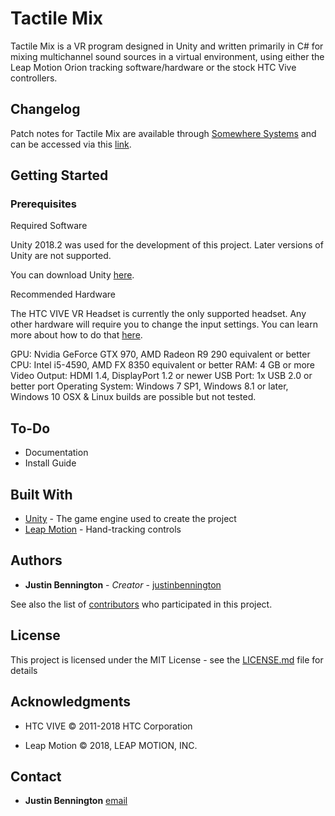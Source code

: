 # Tactile Mix

Tactile Mix is a VR program designed in Unity and written primarily in C# for mixing multichannel sound sources in a virtual environment, using either the Leap Motion Orion tracking software/hardware or the stock HTC Vive controllers. 

## Changelog

Patch notes for Tactile Mix are available through [Somewhere Systems](https://somewhere.systems/) and can be accessed via this [link](https://somewhere.systems/tactile-mix-release-notes).

## Getting Started

### Prerequisites
Required Software

Unity 2018.2 was used for the development of this project. Later versions of Unity are not supported.

You can download Unity [here](https://unity3d.com/get-unity/download).

Recommended Hardware

The HTC VIVE VR Headset is currently the only supported headset. Any other hardware will require you to change the input settings. You can learn more about how to do that [here](https://docs.unity3d.com/Manual/class-PlayerSettings.html).

GPU: Nvidia GeForce GTX 970, AMD Radeon R9 290 equivalent or better
CPU: Intel i5-4590, AMD FX 8350 equivalent or better
RAM: 4 GB or more
Video Output: HDMI 1.4, DisplayPort 1.2 or newer
USB Port: 1x USB 2.0 or better port
Operating System: Windows 7 SP1, Windows 8.1 or later, Windows 10
OSX & Linux builds are possible but not tested.

## To-Do

* Documentation
* Install Guide

## Built With

* [Unity](http://www.dropwizard.io/1.0.2/docs/) - The game engine used to create the project
* [Leap Motion](https://maven.apache.org/) - Hand-tracking controls

## Authors

* **Justin Bennington** - *Creator* - [justinbennington](https://github.com/justinbennington)

See also the list of [contributors](https://github.com/your/project/contributors) who participated in this project.

## License

This project is licensed under the MIT License - see the [LICENSE.md](LICENSE.md) file for details

## Acknowledgments

* HTC VIVE © 2011-2018 HTC Corporation  

* Leap Motion © 2018, LEAP MOTION, INC.  

## Contact

* **Justin Bennington** [email](justin@somewhere.systems)


